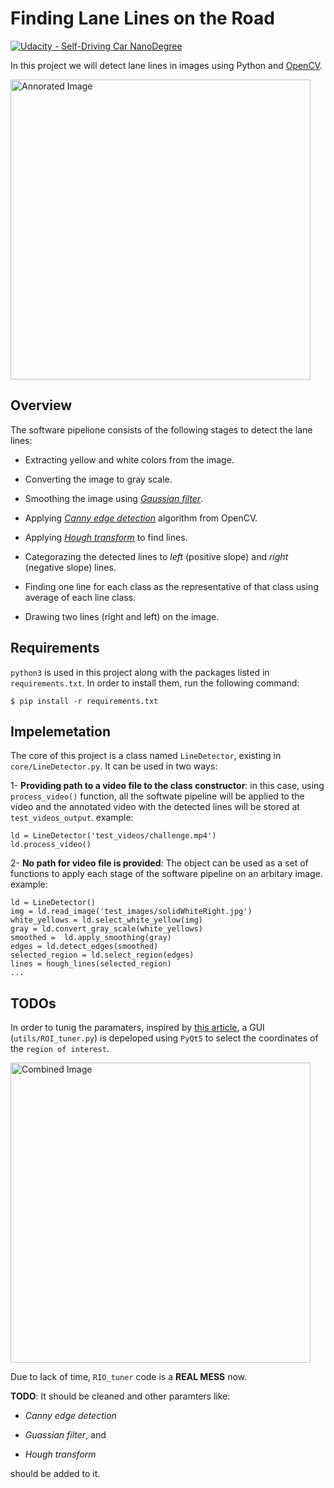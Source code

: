 # **Finding Lane Lines on the Road** 
[![Udacity - Self-Driving Car NanoDegree](https://s3.amazonaws.com/udacity-sdc/github/shield-carnd.svg)](http://www.udacity.com/drive)

In this project we will detect lane lines in images using Python and [OpenCV](https://opencv.org/).  

<img src="examples/laneLines_thirdPass.jpg" width="480" alt="Annorated Image" />


## Overview

The software pipelione consists of the following stages to detect the lane lines:

- Extracting yellow and white colors from the image.
  
- Converting the image to gray scale.
  
- Smoothing the image using [_Gaussian filter_](https://en.wikipedia.org/wiki/Gaussian_filter).
  
- Applying [_Canny edge detection_](https://en.wikipedia.org/wiki/Canny_edge_detector) algorithm from OpenCV.
  
- Applying [_Hough transform_](https://en.wikipedia.org/wiki/Hough_transform) to find lines.

- Categorazing the detected lines to _left_ (positive slope) and _right_ (negative slope) lines.

- Finding one line for each class as the representative of that class using average of each line class.

- Drawing two lines (right and left) on the image. 

## Requirements

`python3` is used in this project along with the packages listed in `requirements.txt`. In order to install them, run the following command:

```$ pip install -r requirements.txt```

## Impelemetation
The core of this project is a class named `LineDetector`, existing in `core/LineDetector.py`. It can be used in two ways:

1- **Providing path to a video file to the class constructor**: in this case, using `process_video()` function, all the softwate pipeline will be applied to the video and the annotated video with the detected lines will be stored at `test_videos_output`. example:

```
ld = LineDetector('test_videos/challenge.mp4')
ld.process_video()
```

2- **No path for video file is provided**: The object can be used as a set of functions to apply each stage of the software pipeline on an arbitary image. example:

```
ld = LineDetector()
img = ld.read_image('test_images/solidWhiteRight.jpg')
white_yellows = ld.select_white_yellow(img)
gray = ld.convert_gray_scale(white_yellows)
smoothed =  ld.apply_smoothing(gray)
edges = ld.detect_edges(smoothed)
selected_region = ld.select_region(edges)
lines = hough_lines(selected_region)
...
```

## TODOs

In order to tunig the paramaters, inspired by [this article](https://medium.com/@maunesh/finding-the-right-parameters-for-your-computer-vision-algorithm-d55643b6f954), a GUI (`utils/ROI_tuner.py`) is depeloped using `PyQt5` to select the coordinates of the `region of interest`. 

<img src="utils/roi.png" width="480" alt="Combined Image" />


Due to lack of time, `RIO_tuner` code is a **REAL MESS** now.

**TODO**: It should be cleaned and other paramters like:

- _Canny edge detection_
  
- _Guassian filter_, and 
  
- _Hough transform_ 
  
should be added to it.